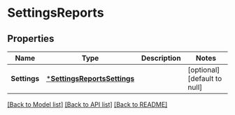 # SettingsReports

## Properties
Name | Type | Description | Notes
------------ | ------------- | ------------- | -------------
**Settings** | [***SettingsReportsSettings**](SettingsReportsSettings.md) |  | [optional] [default to null]

[[Back to Model list]](../README.md#documentation-for-models) [[Back to API list]](../README.md#documentation-for-api-endpoints) [[Back to README]](../README.md)


